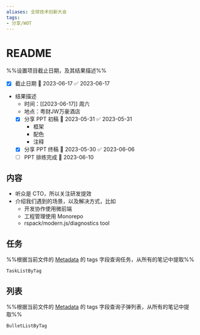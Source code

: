 ```yaml
---
aliases: 全球技术创新大会
tags: 
- 分享/WOT
---
```


# README
%%设置项目截止日期，及其结果描述%%
- [x] 截止日期 📅 2023-06-17 ✅ 2023-06-17
- 结果描述
	- 时间：[[2023-06-17]] 周六
	- 地点：粤财JW万豪酒店
	- [x] 分享 PPT 初稿 📅 2023-05-31 ✅ 2023-05-31
		- 框架
		- 配色
		- 注释
	- [x] 分享 PPT 终稿 📅 2023-05-30 ✅ 2023-06-06
	- [ ] PPT 排练完成 📅 2023-06-10

## 内容
- 听众是 CTO，所以关注研发提效
- 介绍我们遇到的场景，以及解决方式，比如
	- 开发协作使用微前端
	- 工程管理使用 Monorepo
	- rspack/modern.js/diagnostics tool

## 任务
%%根据当前文件的 [Metadata](https://help.obsidian.md/Editing+and+formatting/Metadata) 的 tags 字段查询任务，从所有的笔记中提取%%
```PeriodicPARA
TaskListByTag
```

## 列表
%%根据当前文件的 [Metadata](https://help.obsidian.md/Editing+and+formatting/Metadata) 的 tags 字段查询子弹列表，从所有的笔记中提取%%
```PeriodicPARA
BulletListByTag
```
